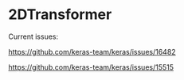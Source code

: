 # 2DTransformer

Current issues: 

https://github.com/keras-team/keras/issues/16482

https://github.com/keras-team/keras/issues/15515
